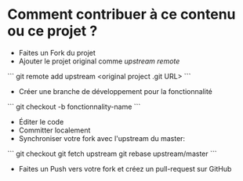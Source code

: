# Comment contribuer à ce contenu ou ce projet ?

* Faites un Fork du projet
* Ajouter le projet original comme *upstream remote*

\`\`\`
	git remote add upstream <original project .git URL>
\`\`\`

* Créer une branche de développement pour la fonctionnalité

\`\`\`
	git checkout -b fonctionnality-name
\`\`\`

* Éditer le code
* Committer localement
* Synchroniser votre fork avec l'upstream du master:

\`\`\`
	git checkout <your-branch-name>
	git fetch upstream
	git rebase upstream/master
\`\`\`

* Faites un Push vers votre fork et créez un pull-request sur GitHub